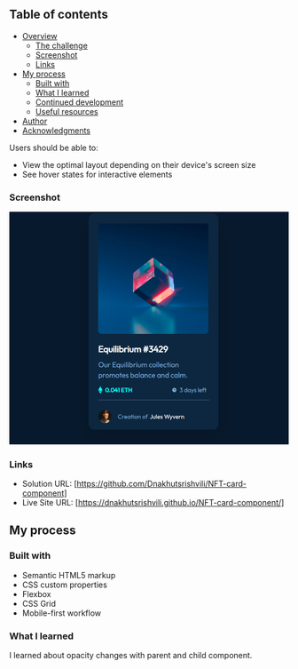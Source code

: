 ## Table of contents

- [Overview](#overview)
  - [The challenge](#the-challenge)
  - [Screenshot](#screenshot)
  - [Links](#links)
- [My process](#my-process)
  - [Built with](#built-with)
  - [What I learned](#what-i-learned)
  - [Continued development](#continued-development)
  - [Useful resources](#useful-resources)
- [Author](#author)
- [Acknowledgments](#acknowledgments)

Users should be able to:

- View the optimal layout depending on their device's screen size
- See hover states for interactive elements

### Screenshot

![](./images/screen.png)

### Links

- Solution URL: [https://github.com/Dnakhutsrishvili/NFT-card-component]
- Live Site URL: [https://dnakhutsrishvili.github.io/NFT-card-component/]

## My process

### Built with

- Semantic HTML5 markup
- CSS custom properties
- Flexbox
- CSS Grid
- Mobile-first workflow

### What I learned

I learned about opacity changes with parent and child component.
